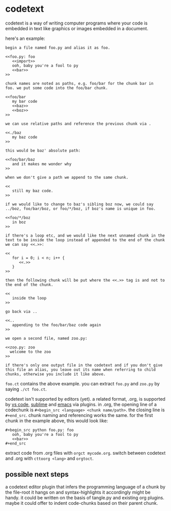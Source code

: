 # codetext

codetext is a way of writing computer programs where your code is
embedded in text like graphics or images embedded in a document.

here's an example:

```
begin a file named foo.py and alias it as foo.

<<foo.py: foo
   <<import>>
   ooh, baby you're a fool to py
   <<bar>>
>>

chunk names are noted as paths, e.g. foo/bar for the chunk bar in
foo. we put some code into the foo/bar chunk.

<<foo/bar
   my bar code
   <<baz>>
   <<boz>>
>>

we can use relative paths and reference the previous chunk via .

<<./baz
   my baz code
>>

this would be baz' absolute path:

<<foo/bar/baz
   and it makes me wonder why
>>

when we don't give a path we append to the same chunk.

<<
   still my baz code.
>>

if we would like to change to baz's sibling boz now, we could say
../boz, foo/bar/boz, or foo/*/boz, if boz's name is unique in foo.

<<foo/*/boz
   in boz
>>

if there's a loop etc, and we would like the next unnamed chunk in the
text to be inside the loop instead of appended to the end of the chunk
we can say <<.>>:

<<
   for i = 0; i < n; i++ {
      <<.>>
   }
>>

then the following chunk will be put where the <<.>> tag is and not to
the end of the chunk.

<<
   inside the loop
>>

go back via ..

<<..
   appending to the foo/bar/baz code again
>>

we open a second file, named zoo.py:

<<zoo.py: zoo
  welcome to the zoo
>>

if there's only one output file in the codetext and if you don't give
this file an alias, you leave out its name when referring to child
chunks, otherwise you include it like above.

```

`foo.ct` contains the above example. you can extract `foo.py` and `zoo.py`
by saying `./ct foo.ct`.

codetext isn't supported by editors (yet). a related format, .org, is
supported by [vs
code](https://marketplace.visualstudio.com/items?itemName=tootone.org-mode),
[sublime](https://packagecontrol.io/packages/orgmode) and
[emacs](https://orgmode.org/) via plugins. in .org, the opening line
of a codechunk is `#+begin_src <language> <chunk name/path>`. the
closing line is `#+end_src`. chunk naming and referencing works the
same. for the first chunk in the example above, this would look like:

```
#+begin_src python foo.py: foo
   ooh, baby you're a fool to py
   <<bar>>
#+end_src
```

extract code from .org files with `orgct mycode.org`. switch between
codetext and .org with `cttoorg <lang>` and `orgtoct`.

## possible next steps

a codetext editor plugin that infers the programming language
of a chunk by the file-root it hangs on and syntax-highlights
it accordingly might be handy. it could be written on the basis of
tangle.py and existing org plugins. maybe it could offer to indent
code-chunks based on their parent chunk.